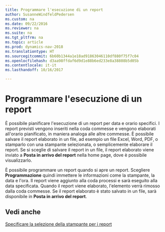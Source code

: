 ```yaml
---
title: Programmare l'esecuzione di un report
author: SusanneWindfeldPedersen
ms.custom: na
ms.date: 09/22/2016
ms.reviewer: na
ms.suite: na
ms.tgt_pltfrm: na
ms.topic: article
ms.prod: dynamics-nav-2018
ms.translationtype: HT
ms.sourcegitcommit: 6b60b1344a1e18ad91863046110df880f75f7c04
ms.openlocfilehash: d3aa98ffdaf6d9d1e88b6ed233e8a38808b5d05b
ms.contentlocale: it-it
ms.lasthandoff: 10/16/2017

---
```

    
# <a name="schedule-a-report-to-run"></a>Programmare l'esecuzione di un report
È possibile pianificare l'esecuzione di un report per data e orario specifici. I report previsti vengono inseriti nella coda commesse e vengono elaborati all'orario pianificato, in maniera analoga alle altre commesse. È possibile salvare il report elaborato in un file, ad esempio un file Excel, Word, PDF, o stamparlo con una stampante selezionata, o semplicemente elaborare il report. Se si sceglie di salvare il report in un file, il report elaborato viene inviato a **Posta in arrivo del report** nella home page, dove è possibile visualizzarlo. 

È possibile programmare un report quando si apre un report. Scegliere **Programmazione** quindi immettere le informazioni come la stampante, la data e l'ora. Il report viene aggiunto alla coda processi e sarà eseguito alla data specificata. Quando il report viene elaborato, l'elemento verrà rimosso dalla coda commesse. Se il report elaborato è stato salvato in un file, sarà disponibile in **Posta in arrivo del report**.

## <a name="see-also"></a>Vedi anche
[Specificare la selezione della stampante per i report](ui-specify-printer-selection-reports.md) 

 


